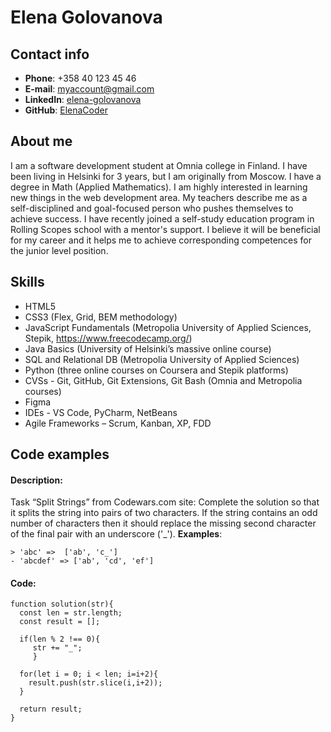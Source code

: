 # Elena Golovanova

## Contact info
- **Phone**: +358 40 123 45 46
- **E-mail**: myaccount@gmail.com
- **LinkedIn**: [elena-golovanova](https://www.linkedin.com/in/elena-golovanova-a229981b1/)
- **GitHub**: [ElenaCoder](https://github.com/ElenaCoder)

## About me
I am a software development student at Omnia college in Finland. I have been living in Helsinki for 3 years, but I am originally from Moscow. I have a degree in Math (Applied Mathematics). I am highly interested in learning new things in the web development area. My teachers describe me as a self-disciplined and goal-focused person who pushes themselves to achieve success. I have recently joined a self-study education program in Rolling Scopes school with a mentor's support. I believe it will be beneficial for my career and it helps me to achieve corresponding competences for the junior level position.

## Skills
- HTML5
- CSS3 (Flex, Grid, BEM methodology)
- JavaScript Fundamentals (Metropolia University of Applied Sciences, Stepik, https://www.freecodecamp.org/)
- Java Basics (University of Helsinki’s massive online course)
- SQL and Relational DB (Metropolia University of Applied Sciences)
- Python (three online courses on Coursera and Stepik platforms)
- CVSs - Git, GitHub, Git Extensions, Git Bash (Omnia and Metropolia courses)
- Figma
- IDEs - VS Code, PyCharm, NetBeans
- Agile Frameworks – Scrum, Kanban, XP, FDD

## Code examples
#### Description: 
Task “Split Strings” from Codewars.com site:
Complete the solution so that it splits the string into pairs of two characters. If the string contains an odd number of characters then it should replace the missing second character of the final pair with an underscore ('_').
**Examples**:
```
> 'abc' =>  ['ab', 'c_']
- 'abcdef' => ['ab', 'cd', 'ef']
```
#### Code:
```
function solution(str){
  const len = str.length;
  const result = [];
  
  if(len % 2 !== 0){
     str += "_";
     }
   
  for(let i = 0; i < len; i=i+2){
    result.push(str.slice(i,i+2));
  }
  
  return result;
}
```